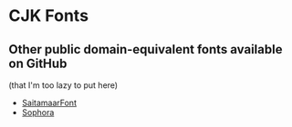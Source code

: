 # CJK Fonts

## Other public domain-equivalent fonts available on GitHub

(that I'm too lazy to put here)

* [SaitamaarFont](https://github.com/asciiart-development/SaitamaarFont)
* [Sophora](https://github.com/MihailJP/Sophora)
